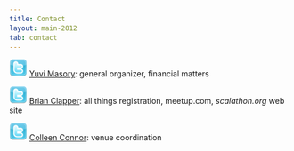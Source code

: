 ```yaml
---
title: Contact
layout: main-2012
tab: contact
---
```


[![twitter ymasory][tw-img]][tw-y] [Yuvi Masory][]: general organizer, financial matters

[![twitter brianclapper][tw-img]][tw-bmc] [Brian Clapper][]: all things registration, meetup.com, *scalathon.org* web site

[![twitter cmconnor74][tw-img]][tw-colleen] [Colleen Connor][]: venue coordination

[Yuvi Masory]: mailto:contact@scalathon.org
[Brian Clapper]: mailto:register@scalathon.org
[Colleen Connor]: mailto:venues@scalathon.org

[tw-y]: http://twitter.com/#!/ymasory
[tw-img]: /img/twitter32.png
[tw-bmc]: http://twitter.com/#!/brianclapper
[tw-colleen]: http://twitter.com/#!/cmconnor74
[tw-jamie]: http://twitter.com/#!/jamie_allen
